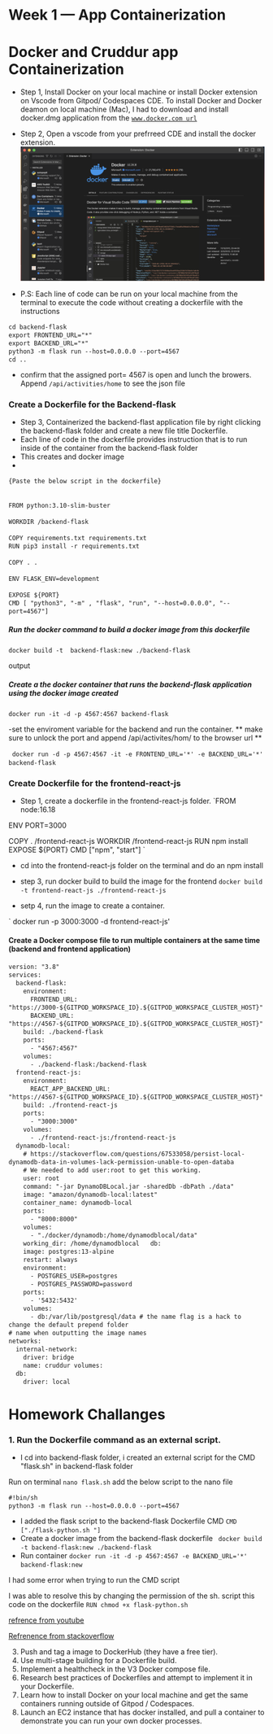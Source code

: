 # Week 1 — App Containerization

# Docker and Cruddur app Containerization


- Step 1, Install Docker on your local machine or install Docker extension on Vscode from Gitpod/ Codespaces CDE.
To install Docker and Docker deamon on local machine (Mac), I had to download and install docker.dmg application from the  [`www.docker.com url`](https://docs.docker.com/desktop/install/mac-install/)

- Step 2, Open a vscode from your prefrreed CDE and install the docker extension.
![](assest/week-1/docker%20extension.png)

- P.S: Each line of code can be run on your local machine from the terminal to execute the code without creating a dockerfile with the instructions 
```
cd backend-flask
export FRONTEND_URL="*"
export BACKEND_URL="*"
python3 -m flask run --host=0.0.0.0 --port=4567
cd ..
```
- confirm that the assigned port= 4567 is open and lunch the browers. Append `/api/activities/home` to see the json file


### Create a Dockerfile for the Backend-flask

- Step 3, Containerized the backend-flast application file by right clicking the backend-flask folder and create a new file title Dockerfile.
- Each line of code in the dockerfile provides instruction that is to run inside of the container from the backend-flask folder
-   This creates and docker image
-   
````
{Paste the below script in the dockerfile}


FROM python:3.10-slim-buster

WORKDIR /backend-flask

COPY requirements.txt requirements.txt
RUN pip3 install -r requirements.txt

COPY . .

ENV FLASK_ENV=development 

EXPOSE ${PORT}
CMD [ "python3", "-m" , "flask", "run", "--host=0.0.0.0", "--port=4567"]
````

##### Run the docker command to build a docker image from this dockerfile

`docker build -t  backend-flask:new ./backend-flask`

output 
![]()

##### Create a the docker container that runs the backend-flask application using the docker image created

`docker run -it -d -p 4567:4567 backend-flask`

-set the enviroment variable for the backend and run the container. ** make sure to unlock the port and append /api/activites/hom/ to the browser url **

` docker run -d -p 4567:4567 -it -e FRONTEND_URL='*' -e BACKEND_URL='*' backend-flask`



### Create Dockerfile for the frontend-react-js

- Step 1, create a dockerfile in the frontend-react-js folder.
`FROM node:16.18

ENV PORT=3000

COPY . /frontend-react-js
WORKDIR /frontend-react-js
RUN npm install
EXPOSE ${PORT}
CMD ["npm", "start"]
`

- cd into the frontend-react-js folder on the terminal and do an npm install

- step 3, run docker build to build the image for the frontend
`docker build -t frontend-react-js ./frontend-react-js`
- setp 4, run the image to create a container. 

` docker run -p 3000:3000 -d frontend-react-js'

#### Create a Docker compose file to run multiple containers at the same time (backend and frontend application)

```
version: "3.8"
services:
  backend-flask:
    environment:
      FRONTEND_URL: "https://3000-${GITPOD_WORKSPACE_ID}.${GITPOD_WORKSPACE_CLUSTER_HOST}"
      BACKEND_URL: "https://4567-${GITPOD_WORKSPACE_ID}.${GITPOD_WORKSPACE_CLUSTER_HOST}"
    build: ./backend-flask
    ports:
      - "4567:4567"
    volumes:
      - ./backend-flask:/backend-flask
  frontend-react-js:
    environment:
      REACT_APP_BACKEND_URL: "https://4567-${GITPOD_WORKSPACE_ID}.${GITPOD_WORKSPACE_CLUSTER_HOST}"
    build: ./frontend-react-js
    ports:
      - "3000:3000"
    volumes:
      - ./frontend-react-js:/frontend-react-js
  dynamodb-local:
    # https://stackoverflow.com/questions/67533058/persist-local-dynamodb-data-in-volumes-lack-permission-unable-to-open-databa
    # We needed to add user:root to get this working.
    user: root
    command: "-jar DynamoDBLocal.jar -sharedDb -dbPath ./data"
    image: "amazon/dynamodb-local:latest"
    container_name: dynamodb-local
    ports:
      - "8000:8000"
    volumes:
      - "./docker/dynamodb:/home/dynamodblocal/data"
    working_dir: /home/dynamodblocal   db:
    image: postgres:13-alpine
    restart: always
    environment:
      - POSTGRES_USER=postgres
      - POSTGRES_PASSWORD=password
    ports:
      - '5432:5432'
    volumes: 
      - db:/var/lib/postgresql/data # the name flag is a hack to change the default prepend folder
# name when outputting the image names
networks: 
  internal-network:
    driver: bridge
    name: cruddur volumes:
  db:
    driver: local  

```

# Homework Challanges

### 1. Run the Dockerfile command as an external script.

- I cd into backend-flask folder, i created an external script for the CMD "flask.sh" in backend-flask folder

Run on terminal `nano flask.sh`
add the below script to the nano file
```
#!bin/sh
python3 -m flask run --host=0.0.0.0 --port=4567
```
- I added the flask script to the backend-flask Dockerfile CMD 
`CMD ["./flask-python.sh "]`
- Create a docker image from the backend-flask dockerfile
` docker build -t backend-flask:new ./backend-flask`
- Run container `docker run -it -d -p 4567:4567 -e BACKEND_URL='*' backend-flask:new` 

I had some error when trying to run the CMD script
![]()


I was able to resolve this by changing the permission of the sh. script this code on the dockerfile
`RUN chmod +x flask-python.sh`

[refrence from youtube](https://www.youtube.com/watch?v=2_yOif1JlW0)

[Refrenence from stackoverflow](https://stackoverflow.com/questions/44687685/getting-permission-denied-in-docker-run)



3. Push and tag a image to DockerHub (they have a free tier).
4. Use multi-stage building for a Dockerfile build.
5. Implement a healthcheck in the V3 Docker compose file.
6. Research best practices of Dockerfiles and attempt to implement it in your Dockerfile.
7. Learn how to install Docker on your local machine and get the same containers running outside of Gitpod / Codespaces.
8. Launch an EC2 instance that has docker installed, and pull a container to demonstrate you can run your own docker processes.
